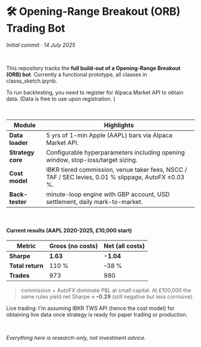 # 🛠️  Opening-Range Breakout (ORB) Trading Bot

*Initial commit  ·  14 July 2025*

<br>

This repository tracks the **full build-out of a Opening-Range Breakout (ORB) bot**. Currently a functional prototype, all classes in classs_sketch.ipynb. 

To run backtesting, you need to register for Alpaca Market API to obtain data. (Data is free to use upon registration. )

<br>

| Module | Highlights |
|--------|------------|
| **Data loader** | 5 yrs of 1-min Apple (AAPL) bars via Alpaca Market API. |
| **Strategy core** | Configurable hyperparameters including opening window, stop-loss/target sizing. |
| **Cost model** | IBKR tiered commission, venue taker fees, NSCC / TAF / SEC levies, 0.01 % slippage, AutoFX ±0.03 %. |
| **Back-tester** | minute-loop engine with GBP account, USD settlement, daily mark-to-market. |
<br>


#### Current results (AAPL 2020-2025, £10,000 start)

| Metric             | Gross (no costs) | Net (all costs) |
|--------------------|------------------|-----------------|
| **Sharpe**         | **1.63**         | **-1.04**       |
| **Total return**   | 110 %            | –38 %           |
| **Trades**         | 973              | 980             |

> commission + AutoFX dominate P&L at small
> capital. At £100,000 the same rules yield net Sharpe ≈ **–0.29**
> (still negative but less corrosive).

Live trading: I'm assuming IBKR TWS API (hence the cost model) for obtaining live data once strategy is ready for paper trading or production.

<br>

*Everything here is research-only, not investment advice.*
